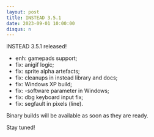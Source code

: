```yaml
---
layout: post
title: INSTEAD 3.5.1
date: 2023-09-01 10:00:00
disqus: n
---
```


INSTEAD 3.5.1 released!

- enh: gamepads support;
- fix: anigif logic;
- fix: sprite alpha artefacts;
- fix: cleanups in instead library and docs;
- fix: Windows XP build;
- fix: -software parameter in Windows;
- fix: dbg keyboard input fix;
- fix: segfault in pixels (line).

Binary builds will be available as soon as they are ready.

Stay tuned!
